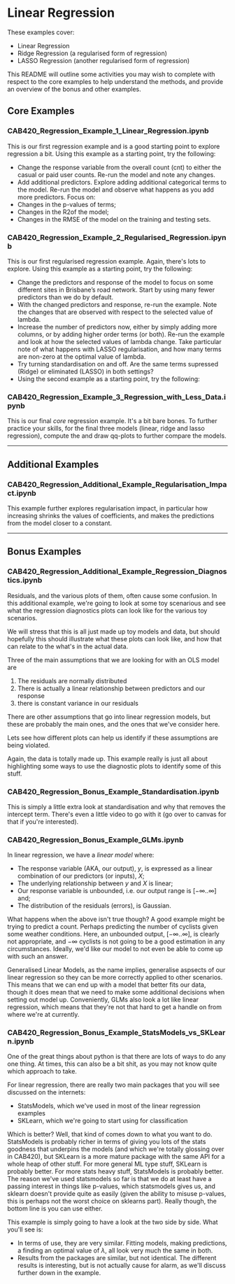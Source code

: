 # Linear Regression
These examples cover:

*  Linear Regression
*  Ridge Regression (a regularised form of regression)
*  LASSO Regression (another regularised form of regression)

This README will outline some activities you may wish to complete with respect to the core examples to help understand the methods, and provide an overview of the bonus and other examples.

## Core Examples

### CAB420_Regression_Example_1_Linear_Regression.ipynb

This is our first regression example and is a good starting point to explore regression a bit. Using this example as a starting point, try the following:

*  Change the response variable from the overall count (cnt) to either the casual or paid user counts. Re-run the model and note any changes.
*  Add additional predictors. Explore adding additional categorical terms to the model. Re-run the model and observe what happens as you add more predictors. Focus on:
  *  Changes in the p-values of terms;
  *  Changes in the R2of the model;
  *  Changes in the RMSE of the model on the training and testing sets.
  
### CAB420_Regression_Example_2_Regularised_Regression.ipynb

This is our first regularised regression example. Again, there's lots to explore. Using this example as a starting point, try the following:

*  Change the predictors and response of the model to focus on some different sites in Brisbane’s road network. Start by using many fewer predictors than we do by default.
*  With the changed predictors and response, re-run the example. Note the changes that are observed with respect to the selected value of lambda.
*  Increase the number of predictors now, either by simply adding more columns, or by adding higher order terms (or both). Re-run the example and look at how the selected values of lambda change. Take particular note of what happens with LASSO regularisation, and how many terms are non-zero at the optimal value of lambda.
*  Try turning standardisation on and off. Are the same terms supressed (Ridge) or eliminated (LASSO) in both settings?
*  Using the second example as a starting point, try the following:

### CAB420_Regression_Example_3_Regression_with_Less_Data.ipynb

This is our final *core* regression example. It's a bit bare bones. To further practice your skills, for the final three models (linear, ridge and lasso regression), compute the and draw qq-plots to further compare the models.

***
## Additional Examples

### CAB420_Regression_Additional_Example_Regularisation_Impact.ipynb

This example further explores regularisation impact, in particular how increasing shrinks the values of coefficients, and makes the predictions from the model closer to a constant. 

***

## Bonus Examples

### CAB420_Regression_Additional_Example_Regression_Diagnostics.ipynb

Residuals, and the various plots of them, often cause some confusion. In this additional example, we're going to look at some toy scenarious and see what the regression diagnostics plots can look like for the various toy scenarios.

We will stress that this is all just made up toy models and data, but should hopefully this should illustrate what these plots can look like, and how that can relate to the what's in the actual data.

Three of the main assumptions that we are looking for with an OLS model are
1. The residuals are normally distributed
2. There is actually a linear relationship between predictors and our response
3. there is constant variance in our residuals

There are other assumptions that go into linear regression models, but these are probably the main ones, and the ones that we've consider here.

Lets see how different plots can help us identify if these assumptions are being violated.

Again, the data is totally made up. This example really is just all about highlighting some ways to use the diagnostic plots to identify some of this stuff.

### CAB420_Regression_Bonus_Example_Standardisation.ipynb

This is simply a little extra look at standardisation and why that removes the intercept term. There's even a little video to go with it (go over to canvas for that if you're interested).

### CAB420_Regression_Bonus_Example_GLMs.ipynb

In linear regression, we have a *linear model* where:

*  The response variable (AKA, our output), $y$, is expressed as a linear combination of our predictors (or inputs), $X$;
*  The underlying relationship between $y$ and $X$ is linear;
*  Our response variable is unbounded, i.e. our output range is $[-\infty..\infty]$ and;
*  The distribution of the residuals (errors), is Gaussian.

What happens when the above isn't true though? A good example might be trying to predict a count. Perhaps predicting the number of cyclists given some weather conditions. Here, an unbounded output, $[-\infty..\infty]$, is clearly not appropriate, and $-\infty$ cyclists is not going to be a good estimation in any circumstances. Ideally, we'd like our model to not even be able to come up with such an answer.

Generalised Linear Models, as the name implies, generalise aspsects of our linear regression so they can be more correctly applied to other scenarios. This means that we can end up with a model that better fits our data, though it does mean that we need to make some additional decisions when setting out model up. Conveniently, GLMs also look a lot like linear regression, which means that they're not that hard to get a handle on from where we're at currently.

### CAB420_Regression_Bonus_Example_StatsModels_vs_SKLearn.ipynb

One of the great things about python is that there are lots of ways to do any one thing. At times, this can also be a bit shit, as you may not know quite which approach to take.

For linear regression, there are really two main packages that you will see discussed on the internets:

*  StatsModels, which we've used in most of the linear regression examples
*  SKLearn, which we're going to start using for classification

Which is better? Well, that kind of comes down to what you want to do. StatsModels is probably richer in terms of giving you lots of the stats goodness that underpins the models (and which we're totally glossing over in CAB420), but SKLearn is a more mature package with the same API for a whole heap of other stuff. For more general ML type stuff, SKLearn is probably better. For more stats heavy stuff, StatsModels is probably better. The reason we've used statsmodels so far is that we do at least have a passing interest in things like p-values, which statsmodels gives us, and sklearn doesn't provide quite as easily (given the ability to misuse p-values, this is perhaps not the worst choice on sklearns part). Really though, the bottom line is you can use either.

This example is simply going to have a look at the two side by side. What you'll see is:

*  In terms of use, they are very similar. Fitting models, making predictions, a finding an optimal value of $\lambda$, all look very much the same in both.
*  Results from the packages are similar, but not identical. The different results is interesting, but is not actually cause for alarm, as we'll discuss further down in the example.